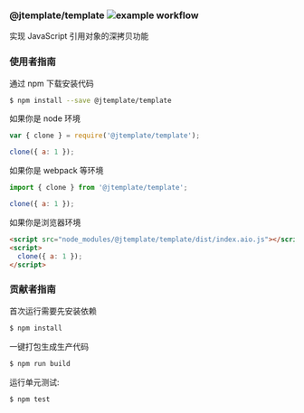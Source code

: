 ### @jtemplate/template ![example workflow](https://github.com/jtemplate/template/actions/workflows/ci.yml/badge.svg)

实现 JavaScript 引用对象的深拷贝功能

### 使用者指南

通过 npm 下载安装代码

```bash
$ npm install --save @jtemplate/template
```

如果你是 node 环境

```js
var { clone } = require('@jtemplate/template');

clone({ a: 1 });
```

如果你是 webpack 等环境

```js
import { clone } from '@jtemplate/template';

clone({ a: 1 });
```

如果你是浏览器环境

```html
<script src="node_modules/@jtemplate/template/dist/index.aio.js"></script>
<script>
  clone({ a: 1 });
</script>
```

### 贡献者指南

首次运行需要先安装依赖

```bash
$ npm install
```

一键打包生成生产代码

```bash
$ npm run build
```

运行单元测试:

```bash
$ npm test
```
